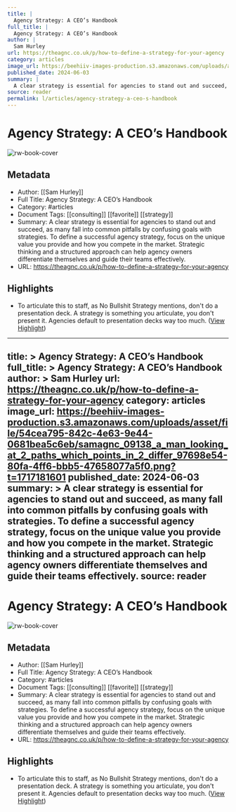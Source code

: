 ```yaml
---
title: |
  Agency Strategy: A CEO’s Handbook
full_title: |
  Agency Strategy: A CEO’s Handbook
author: |
  Sam Hurley
url: https://theagnc.co.uk/p/how-to-define-a-strategy-for-your-agency
category: articles
image_url: https://beehiiv-images-production.s3.amazonaws.com/uploads/asset/file/54cea795-842c-4e63-9e44-0681bea5c6eb/samagnc_09138_a_man_looking_at_2_paths_which_points_in_2_differ_97698e54-80fa-4ff6-bbb5-47658077a5f0.png?t=1717181601
published_date: 2024-06-03
summary: |
  A clear strategy is essential for agencies to stand out and succeed, as many fall into common pitfalls by confusing goals with strategies. To define a successful agency strategy, focus on the unique value you provide and how you compete in the market. Strategic thinking and a structured approach can help agency owners differentiate themselves and guide their teams effectively.
source: reader
permalink: l/articles/agency-strategy-a-ceo-s-handbook
---
```

# Agency Strategy: A CEO’s Handbook

![rw-book-cover](https://beehiiv-images-production.s3.amazonaws.com/uploads/asset/file/54cea795-842c-4e63-9e44-0681bea5c6eb/samagnc_09138_a_man_looking_at_2_paths_which_points_in_2_differ_97698e54-80fa-4ff6-bbb5-47658077a5f0.png?t=1717181601)

## Metadata
- Author: [[Sam Hurley]]
- Full Title: Agency Strategy: A CEO’s Handbook
- Category: #articles
- Document Tags: [[consulting]] [[favorite]] [[strategy]] 
- Summary: A clear strategy is essential for agencies to stand out and succeed, as many fall into common pitfalls by confusing goals with strategies. To define a successful agency strategy, focus on the unique value you provide and how you compete in the market. Strategic thinking and a structured approach can help agency owners differentiate themselves and guide their teams effectively.
- URL: https://theagnc.co.uk/p/how-to-define-a-strategy-for-your-agency

## Highlights
- To articulate this to staff, as No Bullshit Strategy mentions, don't do a presentation deck. A strategy is something you articulate, you don't present it. Agencies default to presentation decks way too much. ([View Highlight](https://read.readwise.io/read/01ja7j59rba6amdx62ajykp0yn))


---
title: >
  Agency Strategy: A CEO’s Handbook
full_title: >
  Agency Strategy: A CEO’s Handbook
author: >
  Sam Hurley
url: https://theagnc.co.uk/p/how-to-define-a-strategy-for-your-agency
category: articles
image_url: https://beehiiv-images-production.s3.amazonaws.com/uploads/asset/file/54cea795-842c-4e63-9e44-0681bea5c6eb/samagnc_09138_a_man_looking_at_2_paths_which_points_in_2_differ_97698e54-80fa-4ff6-bbb5-47658077a5f0.png?t=1717181601
published_date: 2024-06-03
summary: >
  A clear strategy is essential for agencies to stand out and succeed, as many fall into common pitfalls by confusing goals with strategies. To define a successful agency strategy, focus on the unique value you provide and how you compete in the market. Strategic thinking and a structured approach can help agency owners differentiate themselves and guide their teams effectively.
source: reader
---
# Agency Strategy: A CEO’s Handbook

![rw-book-cover](https://beehiiv-images-production.s3.amazonaws.com/uploads/asset/file/54cea795-842c-4e63-9e44-0681bea5c6eb/samagnc_09138_a_man_looking_at_2_paths_which_points_in_2_differ_97698e54-80fa-4ff6-bbb5-47658077a5f0.png?t=1717181601)

## Metadata
- Author: [[Sam Hurley]]
- Full Title: Agency Strategy: A CEO’s Handbook
- Category: #articles
- Document Tags: [[consulting]] [[favorite]] [[strategy]] 
- Summary: A clear strategy is essential for agencies to stand out and succeed, as many fall into common pitfalls by confusing goals with strategies. To define a successful agency strategy, focus on the unique value you provide and how you compete in the market. Strategic thinking and a structured approach can help agency owners differentiate themselves and guide their teams effectively.
- URL: https://theagnc.co.uk/p/how-to-define-a-strategy-for-your-agency

## Highlights
- To articulate this to staff, as No Bullshit Strategy mentions, don't do a presentation deck. A strategy is something you articulate, you don't present it. Agencies default to presentation decks way too much. ([View Highlight](https://read.readwise.io/read/01ja7j59rba6amdx62ajykp0yn))


